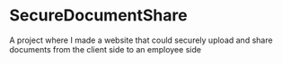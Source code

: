 # SecureDocumentShare
A project where I made a website that could securely upload and share documents from the client side to an employee side
